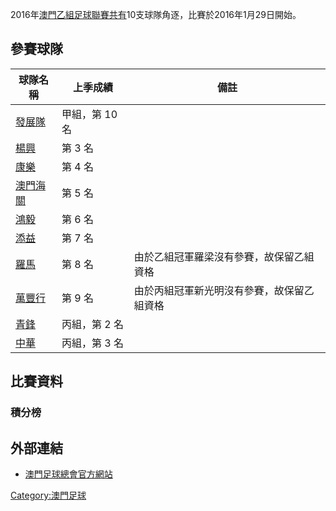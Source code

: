 2016年[澳門乙組足球聯賽共有](../Page/澳門乙組足球聯賽.md "wikilink")10支球隊角逐，比賽於2016年1月29日開始。

## 參賽球隊

| 球隊名稱                                  | 上季成績      | 備註                    |
| ------------------------------------- | --------- | --------------------- |
| [發展隊](../Page/澳門發展隊.md "wikilink")    | 甲組，第 10 名 |                       |
| [楊興](../Page/楊興足球會.md "wikilink")     | 第 3 名     |                       |
| [康樂](../Page/康樂足球會.md "wikilink")     | 第 4 名     |                       |
| [澳門海關](../Page/澳門海關足球隊.md "wikilink") | 第 5 名     |                       |
| [鴻毅](../Page/澳門鴻毅體育會.md "wikilink")   | 第 6 名     |                       |
| [添益](../Page/添益體育會.md "wikilink")     | 第 7 名     |                       |
| [羅馬](../Page/澳門羅馬體育會.md "wikilink")   | 第 8 名     | 由於乙組冠軍羅梁沒有參賽，故保留乙組資格  |
| [萬豐行](../Page/萬豐行體育會.md "wikilink")   | 第 9 名     | 由於丙組冠軍新光明沒有參賽，故保留乙組資格 |
| [青鋒](../Page/青鋒足球隊.md "wikilink")     | 丙組，第 2 名  |                       |
| [中華](../Page/澳門中華體育會.md "wikilink")   | 丙組，第 3 名  |                       |

## 比賽資料

### 積分榜

## 外部連結

  - [澳門足球總會官方網站](http://www.macaufa.com/)

[Category:澳門足球](https://zh.wikipedia.org/wiki/Category:澳門足球 "wikilink")